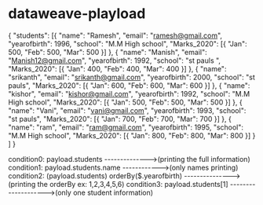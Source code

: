 # dataweave-playload

{
	"students": [{
			"name": "Ramesh",
			"email": "ramesh@gmail.com",
			"yearofbirth": 1996,
			"school": "M.M High school",
			"Marks_2020": [{
				"Jan": 500,
				"Feb": 500,
				"Mar": 500
			}]
		},
		{
			"name": "Manish",
			"email": "Manish12@gmail.com",
			"yearofbirth": 1992,
			"school": "st pauls ",
			"Marks_2020": [{
				"Jan": 400,
				"Feb": 400,
				"Mar": 400
			}]
		},
		{
			"name": "srikanth",
			"email": "srikanth@gmail.com",
			"yearofbirth": 2000,
			"school": "st pauls",
			"Marks_2020": [{
				"Jan": 600,
				"Feb": 600,
				"Mar": 600
			}]
		},
		{
			"name": "kishor",
			"email": "kishor@gmail.com",
			"yearofbirth": 1992,
			"school": "M.M High school",
			"Marks_2020": [{
				"Jan": 500,
				"Feb": 500,
				"Mar": 500
			}]
		},
		{
			"name": "Vani",
			"email": "vani@gmail.com",
			"yearofbirth": 1993,
			"school": "st pauls",
			"Marks_2020": [{
				"Jan": 700,
				"Feb": 700,
				"Mar": 700
			}]
		},
		{
			"name": "ram",
			"email": "ram@gmail.com",
			"yearofbirth": 1995,
			"school": "M.M High school",
			"Marks_2020": [{
				"Jan": 800,
				"Feb": 800,
				"Mar": 800
			}]
		}
	]
}

condition0: payload.students -------------->(printing the full information)
condition1: payload.students.name  ------------>(only names printing)
condition2: (payload.students) orderBy($.yearofbirth) --------------->(printing the orderBy ex: 1,2,3,4,5,6)
condition3: payload.students[1]  -------------------->(only one student information)

